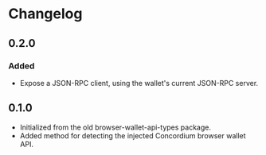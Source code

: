 # Changelog

## 0.2.0

### Added

-   Expose a JSON-RPC client, using the wallet's current JSON-RPC server.

## 0.1.0

-   Initialized from the old browser-wallet-api-types package.
-   Added method for detecting the injected Concordium browser wallet API.
